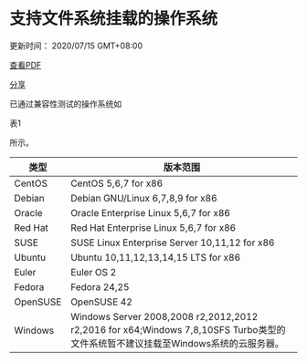 # 支持文件系统挂载的操作系统

更新时间： 2020/07/15 GMT+08:00

[查看PDF](https://support.huaweicloud.com/productdesc-sfs/sfs-productdesc.pdf)

[分享](javascript:void(0);)



已通过兼容性测试的操作系统如

 

表1

所示。





| 类型     | 版本范围                                                     |
| -------- | ------------------------------------------------------------ |
| CentOS   | CentOS 5,6,7 for x86                                         |
| Debian   | Debian GNU/Linux 6,7,8,9 for x86                             |
| Oracle   | Oracle Enterprise Linux 5,6,7 for x86                        |
| Red Hat  | Red Hat Enterprise Linux 5,6,7 for x86                       |
| SUSE     | SUSE Linux Enterprise Server 10,11,12 for x86                |
| Ubuntu   | Ubuntu 10,11,12,13,14,15 LTS for x86                         |
| Euler    | Euler OS 2                                                   |
| Fedora   | Fedora 24,25                                                 |
| OpenSUSE | OpenSUSE 42                                                  |
| Windows  | Windows Server 2008,2008 r2,2012,2012 r2,2016 for x64;Windows 7,8,10SFS Turbo类型的文件系统暂不建议挂载至Windows系统的云服务器。 |